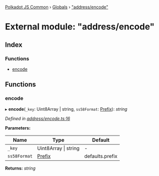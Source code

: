 [Polkadot JS Common](../README.md) › [Globals](../globals.md) › ["address/encode"](_address_encode_.md)

# External module: "address/encode"

## Index

### Functions

* [encode](_address_encode_.md#encode)

## Functions

###  encode

▸ **encode**(`_key`: Uint8Array | string, `ss58Format`: [Prefix](_address_types_.md#prefix)): *string*

*Defined in [address/encode.ts:16](https://github.com/polkadot-js/common/blob/b0ee79f90/packages/util-crypto/src/address/encode.ts#L16)*

**Parameters:**

Name | Type | Default |
------ | ------ | ------ |
`_key` | Uint8Array &#124; string | - |
`ss58Format` | [Prefix](_address_types_.md#prefix) | defaults.prefix |

**Returns:** *string*
